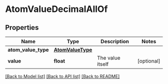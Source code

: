 # AtomValueDecimalAllOf


## Properties
Name | Type | Description | Notes
------------ | ------------- | ------------- | -------------
**atom_value_type** | [**AtomValueType**](AtomValueType.md) |  | 
**value** | **float** | The value itself | [optional] 

[[Back to Model list]](../README.md#documentation-for-models) [[Back to API list]](../README.md#documentation-for-api-endpoints) [[Back to README]](../README.md)


